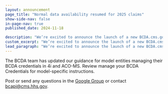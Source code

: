 ```yaml
---
layout: announcement
page_title: "Normal data availability resumed for 2025 claims"
show-side-nav: false
in-page-nav: true
published_date: 2024-11-18

description: "We’re excited to announce the launch of a new BCDA.cms.gov based on your feedback, user research, and testing."
custom_excerpt: "We’re excited to announce the launch of a new BCDA.cms.gov based on your feedback, user research, and testing."
lead_paragraph: "We’re excited to announce the launch of a new BCDA.cms.gov based on your feedback, user research, and testing."
---
```


The BCDA team has updated our guidance for model entities managing their BCDA credentials in 4i and ACO-MS. Review manage your BCDA Credentials for model-specific instructions. 

Post or send any questions in the <a href="https://groups.google.com/g/bc-api" target="_blank" rel="nofollow noreferrer">Google Group</a> or contact [bcapi@cms.hhs.gov](mailto:bcapi@cms.hhs.gov).
